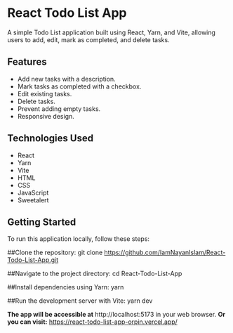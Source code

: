 # React Todo List App

A simple Todo List application built using React, Yarn, and Vite, allowing users to add, edit, mark as completed, and delete tasks.

## Features

- Add new tasks with a description.
- Mark tasks as completed with a checkbox.
- Edit existing tasks.
- Delete tasks.
- Prevent adding empty tasks.
- Responsive design.

## Technologies Used

- React
- Yarn
- Vite
- HTML
- CSS
- JavaScript
- Sweetalert

## Getting Started

To run this application locally, follow these steps:

##Clone the repository:
git clone https://github.com/IamNayanIslam/React-Todo-List-App.git


##Navigate to the project directory:
cd React-Todo-List-App

##Install dependencies using Yarn:
yarn

##Run the development server with Vite:
yarn dev

**The app will be accessible at** http://localhost:5173 in your web browser.
**Or you can visit:** https://react-todo-list-app-orpin.vercel.app/
